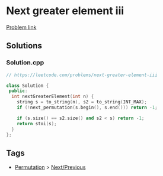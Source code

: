 # Next greater element iii

[Problem link](https://leetcode.com/problems/next-greater-element-iii)

## Solutions


### Solution.cpp
```cpp
// https://leetcode.com/problems/next-greater-element-iii

class Solution {
 public:
  int nextGreaterElement(int n) {
    string s = to_string(n), s2 = to_string(INT_MAX);
    if (!next_permutation(s.begin(), s.end())) return -1;

    if (s.size() == s2.size() and s2 < s) return -1;
    return stoi(s);
  }
};
```
## Tags

* [Permutation](/README.md#Permutation) > [Next/Previous](/README.md#Permutation-Next_Previous)
